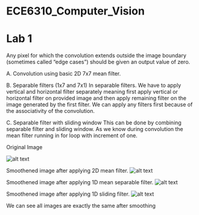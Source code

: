 # ECE6310_Computer_Vision
# Lab 1

Any pixel for which the convolution extends outside the image boundary (sometimes
called “edge cases”) should be given an output value of zero.


A. Convolution using basic 2D 7x7 mean filter.

B. Separable filters (1x7 and 7x1)
In separable filters. We have to apply vertical and horizontal filter separately meaning first apply
vertical or horizontal filter on provided image and then apply remaining filter on the image
generated by the first filter. We can apply any filters first because of the associativity of the
convolution.

C. Separable filter with sliding window
This can be done by combining separable filter and sliding window. As we know during
convolution the mean filter running in for loop with increment of one.

Original Image

![alt text](https://github.com/Praj390/ECE6310_Computer_Vision/blob/master/Filtering%20Methods/bridge.ppm)

Smoothened image after applying 2D mean filter.
![alt text](https://github.com/Praj390/ECE6310_Computer_Vision/blob/master/Filtering%20Methods/smoothed_2D_filter.ppm)

Smoothened image after applying 1D mean separable filter.
![alt text](https://github.com/Praj390/ECE6310_Computer_Vision/blob/master/Filtering%20Methods/smoothed_1D_filter.ppm)

Smoothened image after applying 1D sliding filter.
![alt text](https://github.com/Praj390/ECE6310_Computer_Vision/blob/master/Filtering%20Methods/smoothed_1D_sliding_filter.ppm)

We can see all images are exactly the same after smoothing




